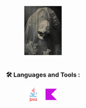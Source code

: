 <div id="header" align="center">
  <img src="https://raw.githubusercontent.com/yoraudev/yoraudev/refs/heads/main/yorau1337.jpg" width="100"/>
<div id="badges">
  <a href="profileviewcount">
    <img src="https://komarev.com/ghpvc/?username=yoraudev&style=flat-square&color=blue" alt=""/>
  </a>
</div>

### :hammer_and_wrench: Languages and Tools :
<div>
  <img src="https://github.com/devicons/devicon/blob/master/icons/java/java-original-wordmark.svg" title="Java" alt="Java" width="40" height="40"/>&nbsp;
  <img src="https://github.com/devicons/devicon/blob/master/icons/kotlin/kotlin-plain.svg" title="Kotlin" alt="Kotlin" width="40" height="40"/>&nbsp;
</div>


